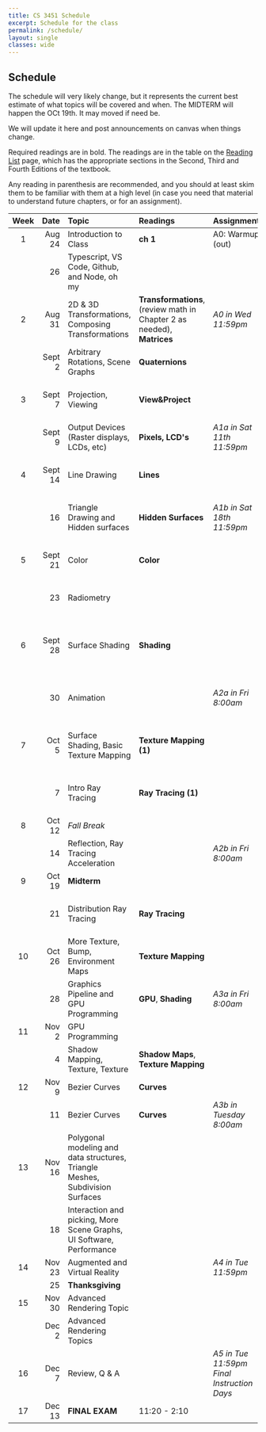 ```yaml
---
title: CS 3451 Schedule
excerpt: Schedule for the class
permalink: /schedule/
layout: single
classes: wide
---
```


## Schedule

The schedule will very likely change, but it represents the current best estimate of what topics will be covered and when.  The MIDTERM will happen the OCt 19th.  It may moved if need be. 

We will update it here and post announcements on canvas when things change.

Required readings are in bold. The readings are in the table on the [Reading List](/readings/) page, which has the appropriate sections in the Second, Third and Fourth Editions of the textbook.

Any reading in parenthesis are recommended, and you should at least skim them to be familiar with them at a high level (in case you need that material to understand future chapters, or for an assignment).

|Week|Date|Topic|Readings|Assignments|Notes|
|:--:|---:|:-----|:----|:----|:----|
|1|Aug 24|Introduction to Class| **ch 1** | A0: Warmup (out) | ([slides pdf](/assets/1-intro.pdf)) |
| | 26| Typescript, VS Code, Github, and Node, oh my | | |([slides pdf](/assets/2-dev-tools.pdf)) |
|2| Aug 31| 2D & 3D Transformations, Composing Transformations | **Transformations**, (review math in Chapter 2 as needed), **Matrices**  | *A0 in Wed 11:59pm* | (slides [pdf](/assets/3-transformations.pdf), [annotated](/assets/3-transformations-annotated.pdf))|
| | Sept 2 | Arbitrary Rotations, Scene Graphs  | **Quaternions** |  | (slides [pdf](/assets/4-stacks-graphs-rotations.pdf), [annotated](/assets/4-stacks-graphs-rotations-annotated.pdf)) |
|3|Sept 7| Projection, Viewing | **View&Project** | | (slides [pdf](/assets/5-viewing.pdf)), (annotated [pdf](/assets/5-viewing-annotated.pdf)) |
| |Sept 9| Output Devices (Raster displays, LCDs, etc) |**Pixels, LCD's**| *A1a in Sat 11th 11:59pm* | _instructor Jury Duty_ |
|4|Sept 14| Line Drawing  |**Lines**|  | (slides [pdf](/assets/6-lines.pdf)), (annotated [pdf](/assets/6-lines-annotated.pdf))|
| | 16| Triangle Drawing and Hidden surfaces |**Hidden Surfaces**| *A1b in Sat 18th 11:59pm* | (slides [pdf](/assets/7-triangles-hidden-surfaces.pdf)), (annotated [pdf](/assets/7-triangles-hidden-surfaces-annotated.pdf))|
|5|Sept 21| Color | **Color** | | (slides [pdf](/assets/8-color-and-vision.pdf)), (annotated [pdf](/assets/8-color-and-vision-annotated.pdf))|
| | 23| Radiometry | | | (slides [handwritten notes](/assets/9-radiance.pdf))|
|6|Sept 28| Surface Shading |**Shading** | | (slides [pdf](/assets/10-surface-shading.pdf)), (annotated [pdf](/assets/10-surface-shading-annotated.pdf)), (short clarification [pdf](/assets/10-surface-shading-redo-annotated.pdf))|
| | 30| Animation | | *A2a in Fri 8:00am* | (slides [pdf](/assets/11-animation.pdf)), (annotated [pdf](/assets/11-animation-annotated.pdf)) |
|7|Oct 5| Surface Shading, Basic Texture Mapping | **Texture Mapping (1)** | |(slides [shading pdf](/assets/10-surface-shading-2.pdf) [annotated](/assets/10-surface-shading-2-annotated.pdf) [texture pdf](/assets/12-texture-mapping.pdf) [annotated](/assets/12-texture-mapping-annotated.pdf)) |
| |  7| Intro Ray Tracing |**Ray Tracing (1)**| | (slides [pdf](/assets/12-raytracing1.pdf)), (annotated [pdf](/assets/12-raytracing1-annotated.pdf))|
|8|Oct 12| _Fall Break_ | | | |
| | 14| Reflection, Ray Tracing Acceleration |  | *A2b in Fri 8:00am* | |
|9|Oct 19| **Midterm** | | | |
| | 21| Distribution Ray Tracing | **Ray Tracing** | | *Prof at AR/VR Policy Conference* | 
|10|Oct 26| More Texture, Bump, Environment Maps | **Texture Mapping** | | |
| | 28| Graphics Pipeline and GPU Programming |**GPU**, **Shading** | *A3a in Fri 8:00am* | **Drop Deadline (Oct 30)**|
|11|Nov 2| GPU Programming | | | ** Election Day**|
| |4| Shadow Mapping, Texture, Texture | **Shadow Maps**, **Texture Mapping** | | |
|12|Nov 9| Bezier Curves | **Curves** |  | _instructor NSF panel_|
| | 11| Bezier Curves | **Curves** | *A3b in Tuesday 8:00am* |_instructor out of town_|
|13|Nov 16| Polygonal modeling and data structures, Triangle Meshes, Subdivision Surfaces | | | |
| | 18| Interaction and picking, More Scene Graphs, UI Software, Performance| | | |
|14|Nov 23| Augmented and Virtual Reality | | *A4 in Tue 11:59pm* | |
| | 25| **Thanksgiving** | | | |
|15|Nov 30| Advanced Rendering Topic | | | |
| |Dec 2| Advanced Rendering Topics | | | |
|16|Dec 7| Review, Q & A ||*A5 in Tue 11:59pm* <br> _Final Instruction Days_|
|17|Dec 13| **FINAL EXAM** |11:20 - 2:10 | |